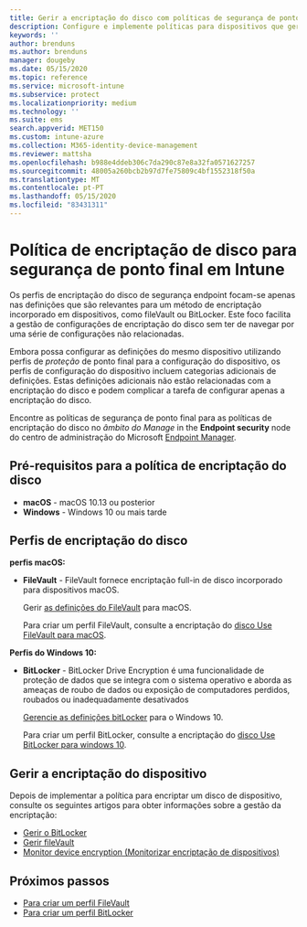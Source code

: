 ```yaml
---
title: Gerir a encriptação do disco com políticas de segurança de ponto final no Microsoft Intune / Microsoft Docs
description: Configure e implemente políticas para dispositivos que gere com a política de encriptação de discos de segurança final no Microsoft Endpoint Manager.
keywords: ''
author: brenduns
ms.author: brenduns
manager: dougeby
ms.date: 05/15/2020
ms.topic: reference
ms.service: microsoft-intune
ms.subservice: protect
ms.localizationpriority: medium
ms.technology: ''
ms.suite: ems
search.appverid: MET150
ms.custom: intune-azure
ms.collection: M365-identity-device-management
ms.reviewer: mattsha
ms.openlocfilehash: b988e4ddeb306c7da290c87e8a32fa0571627257
ms.sourcegitcommit: 48005a260bcb2b97d7fe75809c4bf1552318f50a
ms.translationtype: MT
ms.contentlocale: pt-PT
ms.lasthandoff: 05/15/2020
ms.locfileid: "83431311"
---
```

# <a name="disk-encryption-policy-for-endpoint-security-in-intune"></a>Política de encriptação de disco para segurança de ponto final em Intune

Os perfis de encriptação do disco de segurança endpoint focam-se apenas nas definições que são relevantes para um método de encriptação incorporado em dispositivos, como fileVault ou BitLocker. Este foco facilita a gestão de configurações de encriptação do disco sem ter de navegar por uma série de configurações não relacionadas.

Embora possa configurar as definições do mesmo dispositivo utilizando perfis de *proteção* de ponto final para a configuração do dispositivo, os perfis de configuração do dispositivo incluem categorias adicionais de definições. Estas definições adicionais não estão relacionadas com a encriptação do disco e podem complicar a tarefa de configurar apenas a encriptação do disco.

Encontre as políticas de segurança de ponto final para as políticas de encriptação do disco no *âmbito do Manage* in the **Endpoint security** node do centro de administração do Microsoft [Endpoint Manager](https://go.microsoft.com/fwlink/?linkid=2109431).

## <a name="prerequisites-for-disk-encryption-policy"></a>Pré-requisitos para a política de encriptação do disco

- **macOS** - macOS 10.13 ou posterior
- **Windows** - Windows 10 ou mais tarde

## <a name="disk-encryption-profiles"></a>Perfis de encriptação do disco

**perfis macOS:**

- **FileVault** - FileVault fornece encriptação full-in de disco incorporado para dispositivos macOS.

  Gerir [as definições do FileVault](../protect/endpoint-security-disk-encryption-profile-settings.md#filevault) para macOS.

  Para criar um perfil FileVault, consulte a encriptação do [disco Use FileVault para macOS](../protect/encrypt-devices-filevault.md).

**Perfis do Windows 10:**

- **BitLocker** - BitLocker Drive Encryption é uma funcionalidade de proteção de dados que se integra com o sistema operativo e aborda as ameaças de roubo de dados ou exposição de computadores perdidos, roubados ou inadequadamente desativados

  [Gerencie as definições bitLocker](../protect/endpoint-security-disk-encryption-profile-settings.md#bitlocker) para o Windows 10.

  Para criar um perfil BitLocker, consulte a encriptação do [disco Use BitLocker para windows 10](../protect/encrypt-devices.md).

## <a name="manage-device-encryption"></a>Gerir a encriptação do dispositivo

Depois de implementar a política para encriptar um disco de dispositivo, consulte os seguintes artigos para obter informações sobre a gestão da encriptação:

- [Gerir o BitLocker](../protect/encrypt-devices.md#manage-bitlocker)
- [Gerir fileVault](../protect/encrypt-devices-filevault.md#manage-filevault)
- [Monitor device encryption (Monitorizar encriptação de dispositivos)](../protect/encryption-monitor.md)

## <a name="next-steps"></a>Próximos passos

- [Para criar um perfil FileVault](../protect/encrypt-devices-filevault.md#create-an-endpoint-security-policy-for-filevault)
- [Para criar um perfil BitLocker](../protect/encrypt-devices.md#create-an-endpoint-security-policy-for-bitlocker)
